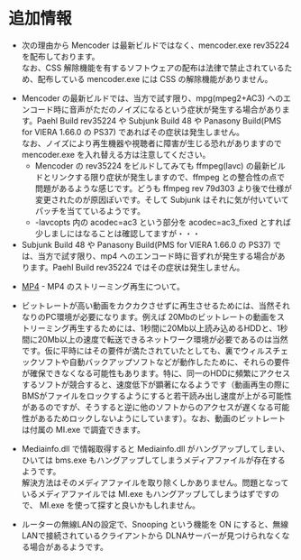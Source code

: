 # 追加情報 #

  * 次の理由から Mencoder は最新ビルドではなく、mencoder.exe rev35224 を配布しております。<br>なお、CSS 解除機能を有するソフトウェアの配布は法律で禁止されているため、配布している mencoder.exe には CSS の解除機能がありません。<br>
<ul><li>Mencoder の最新ビルドでは、当方で試す限り、mpg(mpeg2+AC3) へのエンコード時に音声がただのノイズになるという症状が発生する場合があります。Paehl Build rev35224 や Subjunk Build 48 や Panasony Build(PMS for VIERA 1.66.0 の PS37) であればその症状は発生しません。<br>なお、ノイズにより再生機器や視聴者に障害が生じる恐れがありますので mencoder.exe を入れ替える方は注意してください。<br>
<ul><li>Mencoder の rev35224 をビルドしてみても ffmpeg(lavc) の最新ビルドとリンクする限り症状が発生しますので、ffmpeg との整合性の点で問題があるような感じです。どうも ffmpeg rev 79d303 より後で仕様が変更されたのが原因ぽいです。そして Subjunk はそれに気が付いていてパッチを当てているようです。<br>
</li><li>-lavcopts 内の acodec=ac3 という部分を acodec=ac3_fixed とすれば少しましにはなることは確認してますが・・・<br>
</li></ul></li><li>Subjunk Build 48 や Panasony Build(PMS for VIERA 1.66.0 の PS37) では、当方で試す限り、mp4 へのエンコード時に音ずれが発生する場合があります。Paehl Build rev35224 ではその症状は発生しません。</li></ul></li></ul>

  * [MP4](MP4.md) - MP4 のストリーミング再生について。

  * ビットレートが高い動画をカクカクさせずに再生させるためには、当然それなりのPC環境が必要になります。例えば 20Mbのビットレートの動画をストリーミング再生するためには、1秒間に20Mb以上読み込めるHDDと、1秒間に20Mb以上の速度で転送できるネットワーク環境が必要であるのは当然です。仮に平時にはその要件が満たされていたとしても、裏でウィルスチェックソフトや自動バックアップソフトなどが動作したために、それらの要件が確保できなくなる可能性もあります。特に、同一のHDDに頻繁にアクセスするソフトが競合すると、速度低下が顕著になるようです（動画再生の際にBMSがファイルをロックするようにすると若干読み出し速度が上がる可能性があるのですが、そうすると逆に他のソフトからのアクセスが遅くなる可能性があるためロックしないようにしています）。なお、動画のビットレートは付属の MI.exe で調査できます。

  * Mediainfo.dll で情報取得すると Mediainfo.dll がハングアップしてしまい、ひいては bms.exe もハングアップしてしまうメディアファイルが存在するようです。<br>解決方法はそのメディアファイルを取り除くしかありません。問題となっているメディアファイルでは MI.exe もハングアップしてしまうはずですので、 MI.exe を使って探すと良いかもしれません。</li></ul>

<ul><li>ルーターの無線LANの設定で、Snooping という機能を ON にすると、無線LANで接続されているクライアントから DLNAサーバーが見つけられなくなる場合があるようです。